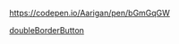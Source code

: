 https://codepen.io/Aarigan/pen/bGmGqGW

[doubleBorderButton](https://user-images.githubusercontent.com/52601835/230269898-e0637ff3-af47-40e7-92e3-373cf1ce7605.png)

